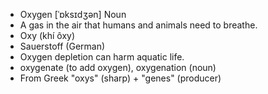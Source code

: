 - Oxygen	[ˈɒksɪdʒən]	Noun	
- A gas in the air that humans and animals need to breathe.
- Oxy (khí ôxy)
- Sauerstoff (German)
- Oxygen depletion can harm aquatic life.
- oxygenate (to add oxygen), oxygenation (noun)
- From Greek "oxys" (sharp) + "genes" (producer)